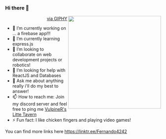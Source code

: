 ### Hi there 👋

<img src="https://media1.giphy.com/media/2xu5zpSV3oqKcCSZ49/giphy.gif?cid=790b7611610ebe80d1fa1d1f5d5a4e9abc2c8522d631b570&rid=giphy.gif&ct=g" height="300px" align="right"></img>
<p align="right"><a href="https://giphy.com/gifs/art-pixel-8bit-2xu5zpSV3oqKcCSZ49">via GIPHY</a></p>

- 🔭 I’m currently working on ... a firebase app!!!
- 🌱 I’m currently learning express.js
- 👯 I’m looking to collaborate on web development projects or robotics!
- 🤔 I’m looking for help with ReactJS and Databases
- 💬 Ask me about anything really i'll do my best to answer!
- 📫 How to reach me: Join my discord server and feel free to ping me [VulpineR's Litte Tavern](https://discord.gg/44XTGfPCYP)
- ⚡ Fun fact: I like chicken fingers and playing video games! 


You can find more links here
https://linktr.ee/Fernando4242
